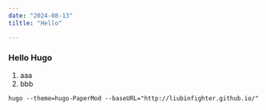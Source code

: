 ```yaml
---
date: "2024-08-13"
tiltle: "Hello"

---
```


### Hello Hugo

1. aaa
2. bbb

```
hugo --theme=hugo-PaperMod --baseURL="http://liubinfighter.github.io/"
```